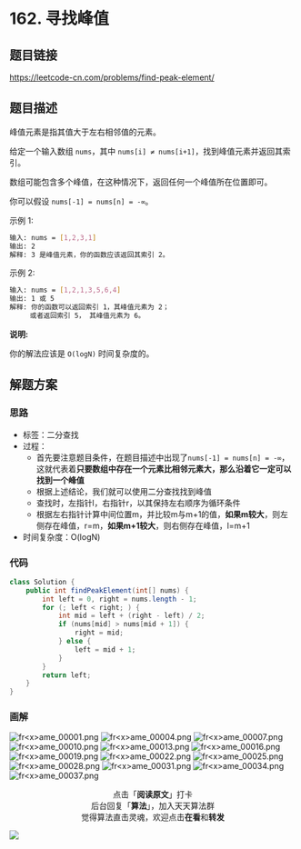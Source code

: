 # 162. 寻找峰值

## 题目链接

https://leetcode-cn.com/problems/find-peak-element/

## 题目描述

峰值元素是指其值大于左右相邻值的元素。

给定一个输入数组 `nums`，其中 `nums[i] ≠ nums[i+1]`，找到峰值元素并返回其索引。

数组可能包含多个峰值，在这种情况下，返回任何一个峰值所在位置即可。

你可以假设 `nums[-1] = nums[n] = -∞`。

示例 1:

```bash
输入: nums = [1,2,3,1]
输出: 2
解释: 3 是峰值元素，你的函数应该返回其索引 2。
```

示例 2:

```bash
输入: nums = [1,2,1,3,5,6,4]
输出: 1 或 5 
解释: 你的函数可以返回索引 1，其峰值元素为 2；
     或者返回索引 5， 其峰值元素为 6。
```

**说明:**

你的解法应该是 `O(logN)` 时间复杂度的。


## 解题方案

### 思路

- 标签：二分查找
- 过程：
  - 首先要注意题目条件，在题目描述中出现了`nums[-1] = nums[n] = -∞`，这就代表着**只要数组中存在一个元素比相邻元素大，那么沿着它一定可以找到一个峰值**
  - 根据上述结论，我们就可以使用二分查找找到峰值
  - 查找时，左指针l，右指针r，以其保持左右顺序为循环条件
  - 根据左右指针计算中间位置m，并比较m与m+1的值，**如果m较大**，则左侧存在峰值，r=m，**如果m+1较大**，则右侧存在峰值，l=m+1
- 时间复杂度：O(logN)

### 代码

```java
class Solution {
    public int findPeakElement(int[] nums) {
        int left = 0, right = nums.length - 1;
        for (; left < right; ) {
            int mid = left + (right - left) / 2;
            if (nums[mid] > nums[mid + 1]) {
                right = mid;
            } else {
                left = mid + 1;
            }
        }
        return left;
    }
}
```

### 画解

![fr&lt;x&gt;ame_00001.png](https://i.loli.net/2019/05/31/5cf0891f5087153158.png)
![fr&lt;x&gt;ame_00004.png](https://i.loli.net/2019/05/31/5cf0892007d8a22329.png)
![fr&lt;x&gt;ame_00007.png](https://i.loli.net/2019/05/31/5cf08928a616672740.png)
![fr&lt;x&gt;ame_00010.png](https://i.loli.net/2019/05/31/5cf089202646a63184.png)
![fr&lt;x&gt;ame_00013.png](https://i.loli.net/2019/05/31/5cf089204f2c868528.png)
![fr&lt;x&gt;ame_00016.png](https://i.loli.net/2019/05/31/5cf089352bf0671647.png)
![fr&lt;x&gt;ame_00019.png](https://i.loli.net/2019/05/31/5cf08934dec9d79586.png)
![fr&lt;x&gt;ame_00022.png](https://i.loli.net/2019/05/31/5cf089392e87a43304.png)
![fr&lt;x&gt;ame_00025.png](https://i.loli.net/2019/05/31/5cf0893932a8420427.png)
![fr&lt;x&gt;ame_00028.png](https://i.loli.net/2019/05/31/5cf08934e258229687.png)
![fr&lt;x&gt;ame_00031.png](https://i.loli.net/2019/05/31/5cf08934de2be33159.png)
![fr&lt;x&gt;ame_00034.png](https://i.loli.net/2019/05/31/5cf089369cd2580967.png)
![fr&lt;x&gt;ame_00037.png](https://i.loli.net/2019/05/31/5cf0893693aa452745.png)



<span style="display:block;text-align:center;">点击「<strong>阅读原文</strong>」打卡</span>
<span style="display:block;text-align:center;">后台回复「<strong>算法</strong>」，加入天天算法群</span>
<span style="display:block;text-align:center;">觉得算法直击灵魂，欢迎点击<strong>在看</strong>和<strong>转发</strong></span>

![](https://i.loli.net/2019/05/20/5ce23b33cc01d73486.gif)